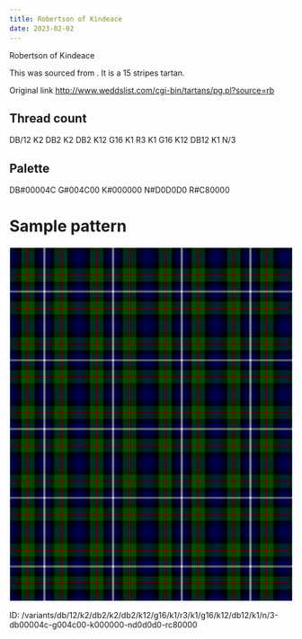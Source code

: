 ```yaml
---
title: Robertson of Kindeace
date: 2023-02-02
---
```

Robertson of Kindeace

This was sourced from <no value>.  It is a 15 stripes tartan.

Original link http://www.weddslist.com/cgi-bin/tartans/pg.pl?source=rb

## Thread count
DB/12 K2 DB2 K2 DB2 K12 G16 K1 R3 K1 G16 K12 DB12 K1 N/3

## Palette
DB#00004C G#004C00 K#000000 N#D0D0D0 R#C80000

# Sample pattern

![Tartan detail](tartan.png "DB/12 K2 DB2 K2 DB2 K12 G16 K1 R3 K1 G16 K12 DB12 K1 N/3 tartan")

ID: /variants/db/12/k2/db2/k2/db2/k12/g16/k1/r3/k1/g16/k12/db12/k1/n/3-db00004c-g004c00-k000000-nd0d0d0-rc80000